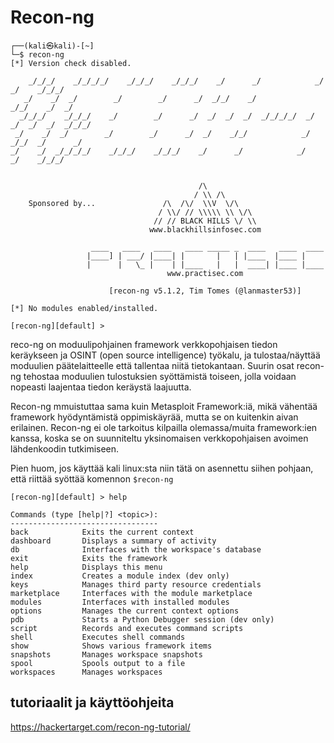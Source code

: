 # Recon-ng

```
┌──(kali㉿kali)-[~]
└─$ recon-ng 
[*] Version check disabled.

    _/_/_/    _/_/_/_/    _/_/_/    _/_/_/    _/      _/            _/      _/    _/_/_/
   _/    _/  _/        _/        _/      _/  _/_/    _/            _/_/    _/  _/       
  _/_/_/    _/_/_/    _/        _/      _/  _/  _/  _/  _/_/_/_/  _/  _/  _/  _/  _/_/_/
 _/    _/  _/        _/        _/      _/  _/    _/_/            _/    _/_/  _/      _/ 
_/    _/  _/_/_/_/    _/_/_/    _/_/_/    _/      _/            _/      _/    _/_/_/    


                                          /\
                                         / \\ /\
    Sponsored by...               /\  /\/  \\V  \/\
                                 / \\/ // \\\\\ \\ \/\
                                // // BLACK HILLS \/ \\
                               www.blackhillsinfosec.com

                  ____   ____   ____   ____ _____ _  ____   ____  ____
                 |____] | ___/ |____| |       |   | |____  |____ |
                 |      |   \_ |    | |____   |   |  ____| |____ |____
                                   www.practisec.com

                      [recon-ng v5.1.2, Tim Tomes (@lanmaster53)]                       

[*] No modules enabled/installed.

[recon-ng][default] >
```

reco-ng on moduulipohjainen framework verkkopohjaisen tiedon keräykseen ja OSINT (open source intelligence) työkalu, ja tulostaa/näyttää moduulien päätelaitteelle että tallentaa niitä tietokantaan. Suurin osat recon-ng tehostaa moduulien tulostuksien syöttämistä toiseen, jolla voidaan nopeasti laajentaa tiedon keräystä laajuutta.

Recon-ng mmuistuttaa sama kuin Metasploit Framework:iä, mikä vähentää framework hyödyntämistä oppimiskäyrää, mutta se on kuitenkin aivan erilainen. Recon-ng ei ole tarkoitus kilpailla olemassa/muita framework:ien kanssa, koska se on suunniteltu yksinomaisen verkkopohjaisen avoimen lähdenkoodin tutkimiseen. 

Pien huom, jos käyttää kali linux:sta niin tätä on asennettu siihen pohjaan, että riittää syöttää komennon `$recon-ng`

```
[recon-ng][default] > help

Commands (type [help|?] <topic>):
---------------------------------
back            Exits the current context
dashboard       Displays a summary of activity
db              Interfaces with the workspace's database
exit            Exits the framework
help            Displays this menu
index           Creates a module index (dev only)
keys            Manages third party resource credentials
marketplace     Interfaces with the module marketplace
modules         Interfaces with installed modules
options         Manages the current context options
pdb             Starts a Python Debugger session (dev only)
script          Records and executes command scripts
shell           Executes shell commands
show            Shows various framework items
snapshots       Manages workspace snapshots
spool           Spools output to a file
workspaces      Manages workspaces
```





## tutoriaalit ja käyttöohjeita
https://hackertarget.com/recon-ng-tutorial/

